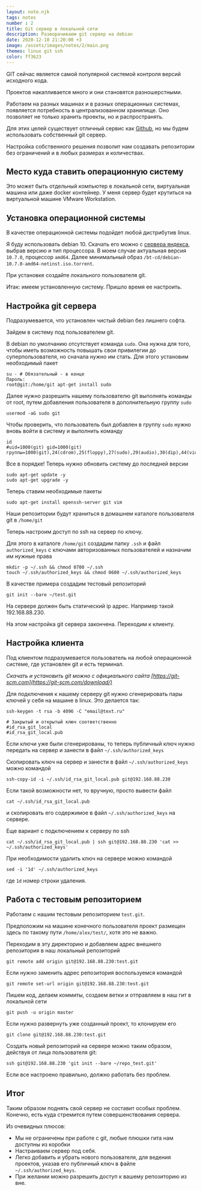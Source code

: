 ```yaml
---
layout: note.njk
tags: notes
number : 2
title: Git сервер в локальной сети
description: Разворачиваем git сервер на debian
date: 2020-12-10 21:20:00 +3
image: /assets/images/notes/2/main.png
themes: linux git ssh
color: ff3623
---
```


GIT сейчас является самой популярной системой контроля версий исходного кода.

Проектов накапливается много и они становятся разношерстными.

Работаем на разных машинах и в разных операционных системах, появляется потребность в централизованном хранилище. 
Оно позволяет не только хранить проекты, но и распространять. 

Для этих целей существует отличный сервис как [Github](https://github.com/), но мы будем использовать собственный git сервер.

Настройка собственного решения позволит нам создавать репозитории без ограничений и в любых размерах и количествах.

## Место куда ставить операционную систему

Это может быть отдельный компьютер в локальной сети, виртуальная машина или даже docker контейнер.
У меня сервер будет крутиться на виртуальной машине VMware Workstation.

## Установка операционной системы

В качестве операционной системы подойдет любой дистрибутив linux.

Я буду использовать debian 10. 
Скачать его можно с [сервера яндекса](https://mirror.yandex.ru/debian-cd/), выбрав версию и тип процессора.
В моем случае актуальная версия `10.7.0`, процессор `amd64`. Далее минимальный образ `/bt-cd/debian-10.7.0-amd64-netinst.iso.torrent`.

При установке создайте локального пользователя git.

Итак: имеем установленную систему. Пришло время ее настроить.

## Настройка git сервера

Подразумевается, что установлен чистый debian без лишнего софта.

Зайдем в систему под пользователем git.

В debian по умолчанию отсутствует команда `sudo`. Она нужна для того, чтобы иметь возможность повышать свои привилегии до суперпользователя, 
но сначала нужно им стать. Для этого установим необходимый пакет

```shell script
su - # Обязательный - в конце
Пароль: 
root@git:/home/git apt-get install sudo
```

Далее нужно разрешить нашему пользователю git выполнять команды от root, путем добавления пользователя в дополнительную группу `sudo`

```shell script
usermod -aG sudo git
```

Чтобы проверить, что пользователь был добавлен в группу `sudo` нужно вновь войти в систему и выполнить команду

```shell script
id
#uid=1000(git) gid=1000(git) группы=1000(git),24(cdrom),25(floppy),27(sudo),29(audio),30(dip),44(video),46(plugdev),109(netdev)
```

Все в порядке! Теперь нужно обновить систему до последней версии

```shell script
sudo apt-get update -y
sudo apt-get upgrade -y
```

Теперь ставим необходимые пакеты

```shell script
sudo apt-get install openssh-server git vim
```

Наши репозитории будут храниться в домашнем каталоге пользователя git в `/home/git`

Теперь настроим доступ по ssh на сервер по ключу. 

Для этого в каталоге `/home/git` создадим папку `.ssh` и файл `authorized_keys` с ключами авторизованных пользователей и назначим им нужные права

```shell script
mkdir -p ~/.ssh && chmod 0700 ~/.ssh
touch ~/.ssh/authorized_keys && chmod 0600 ~/.ssh/authorized_keys
```

В качестве примера создадим тестовый репозиторий

```shell script
git init --bare ~/test.git
```

На сервере должен быть статический ip адрес. Например такой 192.168.88.230.

На этом настройка git сервера закончена. Переходим к клиенту.

## Настройка клиента

Под клиентом подразумевается пользователь на любой операционной системе, где установлен git и есть терминал.

*Скачать и установить git можно с официального сайта [https://git-scm.com](https://git-scm.com/download/)*

Для подключения к нашему серверу git нужно сгенерировать пары ключей у себя на машине в linux. Это делается так:

```shell script
ssh-keygen -t rsa -b 4096 -C "email@text.ru"

# Закрытый и открытый ключ соответственно
#id_rsa_git_local
#id_rsa_git_local.pub
```

Если ключи уже были сгенерированы, то теперь публичный ключ нужно передать на сервер и занести в файл `~/.ssh/authorized_keys`

Скопировать ключ на сервер и занести в файл `~/.ssh/authorized_keys` можно командой

```shell script
ssh-copy-id -i ~/.ssh/id_rsa_git_local.pub git@192.168.88.230
```

Если такой возможности нет, то вручную, просто вывести файл

```shell script
cat ~/.ssh/id_rsa_git_local.pub
```

и скопировать его содержимое в файл `~/.ssh/authorized_keys` на сервере.

Еще вариант с подключением к серверу по ssh

```shell script
cat ~/.ssh/id_rsa_git_local.pub | ssh git@192.168.88.230 'cat >> ~/.ssh/authorized_keys'
```

При необходимости удалить ключ на сервере можно командой

```shell script
sed -i '1d' ~/.ssh/authorized_keys
```
где `1d` номер строки удаления.

## Работа с тестовым репозиторием

Работаем с нашим тестовым репозиторием `test.git`.

Предположим на машине конечного пользователя проект размещен здесь по такому пути `/home/alex/test/`, хотя это не важно.

Переходим в эту директорию и добавляем адрес внешнего репозитория в наш локальный репозиторий

```shell script
git remote add origin git@192.168.88.230:test.git
```

Если нужно заменить адрес репозитория воспользуемся командой

```shell script
git remote set-url origin git@192.168.88.230:test.git
``` 

Пишем код, делаем коммиты, создаем ветки и отправляем в наш гит в локальной сети

```shell script
git push -u origin master
```

Если нужно развернуть уже созданный проект, то клонируем его 

```shell script
git clone git@192.168.88.230:test.git
```

Создать новый репозиторий на сервере можно таким образом, действуя от лица пользователя git:

```shell script
ssh git@192.168.88.230 'git init --bare ~/repo_test.git'
```

Если все настроено правильно, должно работать без проблем.

## Итог

Таким образом поднять свой сервер не составит особых проблем. 
Конечно, есть куда стремится путем совершенствования сервера.

Из очевидных плюсов:

- Мы не ограничены при работе с git, любые плюшки гита нам доступны из коробки
- Настраиваем сервер под себя.
- Легко добавить и убрать нового пользователя, для ведения проектов, указав его публичный ключ в файле `~/.ssh/authorized_keys`.
- При желании можно разрешить доступ к вашему репозиторию из вне.
